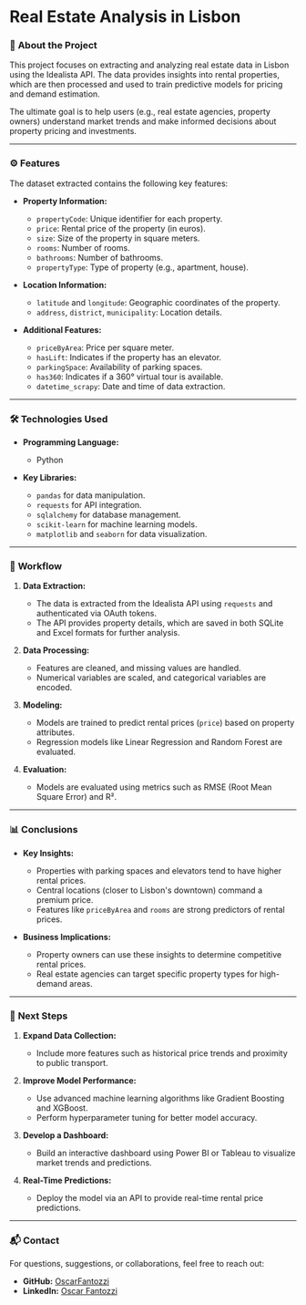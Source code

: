 
# Real Estate Analysis in Lisbon

### 🚀 **About the Project**

This project focuses on extracting and analyzing real estate data in Lisbon using the Idealista API. The data provides insights into rental properties, which are then processed and used to train predictive models for pricing and demand estimation.

The ultimate goal is to help users (e.g., real estate agencies, property owners) understand market trends and make informed decisions about property pricing and investments.

---

### ⚙️ **Features**

The dataset extracted contains the following key features:

- **Property Information:**
  - `propertyCode`: Unique identifier for each property.
  - `price`: Rental price of the property (in euros).
  - `size`: Size of the property in square meters.
  - `rooms`: Number of rooms.
  - `bathrooms`: Number of bathrooms.
  - `propertyType`: Type of property (e.g., apartment, house).

- **Location Information:**
  - `latitude` and `longitude`: Geographic coordinates of the property.
  - `address`, `district`, `municipality`: Location details.

- **Additional Features:**
  - `priceByArea`: Price per square meter.
  - `hasLift`: Indicates if the property has an elevator.
  - `parkingSpace`: Availability of parking spaces.
  - `has360`: Indicates if a 360° virtual tour is available.
  - `datetime_scrapy`: Date and time of data extraction.

---

### 🛠️ **Technologies Used**

- **Programming Language:**
  - Python

- **Key Libraries:**
  - `pandas` for data manipulation.
  - `requests` for API integration.
  - `sqlalchemy` for database management.
  - `scikit-learn` for machine learning models.
  - `matplotlib` and `seaborn` for data visualization.

---

### 📄 **Workflow**

1. **Data Extraction:**
   - The data is extracted from the Idealista API using `requests` and authenticated via OAuth tokens.
   - The API provides property details, which are saved in both SQLite and Excel formats for further analysis.

2. **Data Processing:**
   - Features are cleaned, and missing values are handled.
   - Numerical variables are scaled, and categorical variables are encoded.

3. **Modeling:**
   - Models are trained to predict rental prices (`price`) based on property attributes.
   - Regression models like Linear Regression and Random Forest are evaluated.

4. **Evaluation:**
   - Models are evaluated using metrics such as RMSE (Root Mean Square Error) and R².

---

### 📊 **Conclusions**

- **Key Insights:**
  - Properties with parking spaces and elevators tend to have higher rental prices.
  - Central locations (closer to Lisbon's downtown) command a premium price.
  - Features like `priceByArea` and `rooms` are strong predictors of rental prices.

- **Business Implications:**
  - Property owners can use these insights to determine competitive rental prices.
  - Real estate agencies can target specific property types for high-demand areas.

---

### 🔧 **Next Steps**

1. **Expand Data Collection:**
   - Include more features such as historical price trends and proximity to public transport.

2. **Improve Model Performance:**
   - Use advanced machine learning algorithms like Gradient Boosting and XGBoost.
   - Perform hyperparameter tuning for better model accuracy.

3. **Develop a Dashboard:**
   - Build an interactive dashboard using Power BI or Tableau to visualize market trends and predictions.

4. **Real-Time Predictions:**
   - Deploy the model via an API to provide real-time rental price predictions.

---

### 📬 **Contact**

For questions, suggestions, or collaborations, feel free to reach out:

- **GitHub:** [OscarFantozzi](https://github.com/OscarFantozzi)
- **LinkedIn:** [Oscar Fantozzi](https://linkedin.com/in/oscarfantozzi)
